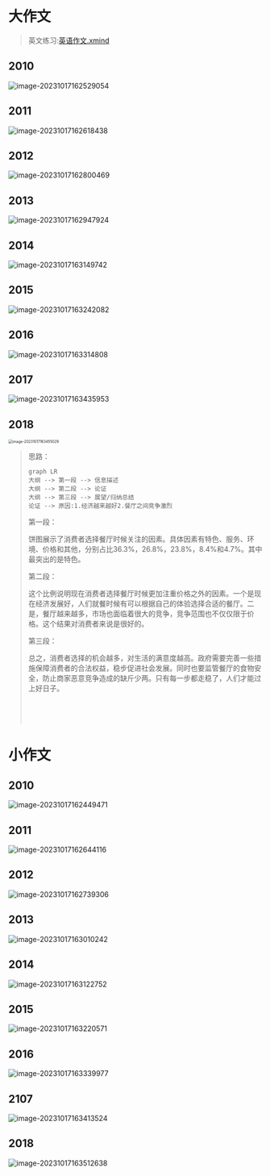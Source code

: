 # 大作文

> 英文练习:[英语作文.xmind](./英语作文.xmind)

## 2010

![image-20231017162529054](images/image-20231017162529054.png)



## 2011

![image-20231017162618438](images/image-20231017162618438.png)



## 2012 

![image-20231017162800469](images/image-20231017162800469.png)



## 2013

![image-20231017162947924](images/image-20231017162947924.png)

## 2014

![image-20231017163149742](images/image-20231017163149742.png)

## 2015

![image-20231017163242082](images/image-20231017163242082.png)

## 2016

![image-20231017163314808](images/image-20231017163314808.png)

## 2017

![image-20231017163435953](images/image-20231017163435953.png)



## 2018

<img src="images/image-20231017163455029.png" alt="image-20231017163455029" style="zoom:50%;" />

> 思路：
>
> ```mermaid
> graph LR
> 大纲 --> 第一段 --> 信息描述
> 大纲 --> 第二段 --> 论证
> 大纲 --> 第三段 --> 展望/归纳总结
> 论证 --> 原因:1.经济越来越好2.餐厅之间竞争激烈 
> ```
>
> 第一段：
>
> ​	饼图展示了消费者选择餐厅时候关注的因素。具体因素有特色、服务、环境、价格和其他，分别占比36.3%，26.8%，23.8%，8.4%和4.7%。其中最突出的是特色。
>
> 第二段：
>
> ​	这个比例说明现在消费者选择餐厅时候更加注重价格之外的因素。一个是现在经济发展好，人们就餐时候有可以根据自己的体验选择合适的餐厅。二是，餐厅越来越多，市场也面临着很大的竞争，竞争范围也不仅仅限于价格。这个结果对消费者来说是很好的。
>
> 第三段：
>
> ​	总之，消费者选择的机会越多，对生活的满意度越高。政府需要完善一些措施保障消费者的合法权益，稳步促进社会发展。同时也要监管餐厅的食物安全，防止商家恶意竞争造成的缺斤少两。只有每一步都走稳了，人们才能过上好日子。
>
> ​	
>
> ​	











# 小作文

## 2010

![image-20231017162449471](images/image-20231017162449471.png)

## 2011

![image-20231017162644116](images/image-20231017162644116.png)

## 2012

![image-20231017162739306](images/image-20231017162739306.png)

## 2013

![image-20231017163010242](images/image-20231017163010242.png)

## 2014

![image-20231017163122752](images/image-20231017163122752.png)

## 2015

![image-20231017163220571](images/image-20231017163220571.png)

## 2016

![image-20231017163339977](images/image-20231017163339977.png)

## 2107

![image-20231017163413524](images/image-20231017163413524.png)





## 2018

![image-20231017163512638](images/image-20231017163512638.png)

